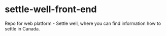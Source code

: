 # settle-well-front-end
Repo for web platform - Settle well, where you can find information how to settle in Canada.
